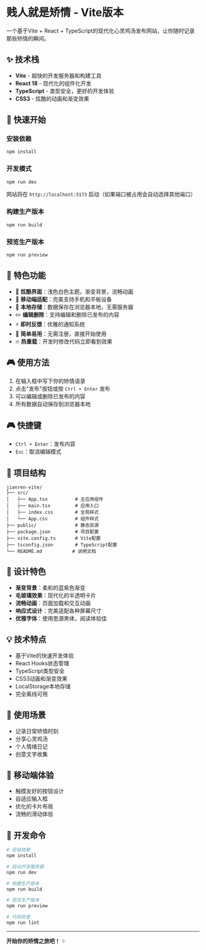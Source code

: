 # 贱人就是矫情 - Vite版本

一个基于Vite + React + TypeScript的现代化心灵鸡汤发布网站，让你随时记录那些矫情的瞬间。

## ✨ 技术栈

- **Vite** - 超快的开发服务器和构建工具
- **React 18** - 现代化的组件化开发
- **TypeScript** - 类型安全，更好的开发体验
- **CSS3** - 炫酷的动画和渐变效果

## 🚀 快速开始

### 安装依赖
```bash
npm install
```

### 开发模式
```bash
npm run dev
```
网站将在 `http://localhost:5173` 启动（如果端口被占用会自动选择其他端口）

### 构建生产版本
```bash
npm run build
```

### 预览生产版本
```bash
npm run preview
```

## 🎨 特色功能

- 🎨 **炫酷界面**：浅色白色主题，渐变背景，流畅动画
- 📱 **移动端适配**：完美支持手机和平板设备
- 💾 **本地存储**：数据保存在浏览器本地，无需服务器
- ✏️ **编辑删除**：支持编辑和删除已发布的内容
- ⚡ **即时反馈**：优雅的通知系统
- 🎯 **简单易用**：无需注册，直接开始使用
- 🔥 **热重载**：开发时修改代码立即看到效果

## 🎮 使用方法

1. 在输入框中写下你的矫情语录
2. 点击"发布"按钮或按 `Ctrl + Enter` 发布
3. 可以编辑或删除已发布的内容
4. 所有数据自动保存到浏览器本地

## 🎮 快捷键

- `Ctrl + Enter`：发布内容
- `Esc`：取消编辑模式

## 📁 项目结构

```
jianren-vite/
├── src/
│   ├── App.tsx          # 主应用组件
│   ├── main.tsx         # 应用入口
│   ├── index.css        # 全局样式
│   └── App.css          # 组件样式
├── public/              # 静态资源
├── package.json         # 项目配置
├── vite.config.ts       # Vite配置
├── tsconfig.json        # TypeScript配置
└── README.md           # 说明文档
```

## 🎨 设计特色

- **渐变背景**：柔和的蓝紫色渐变
- **毛玻璃效果**：现代化的半透明卡片
- **流畅动画**：页面加载和交互动画
- **响应式设计**：完美适配各种屏幕尺寸
- **优雅字体**：使用思源黑体，阅读体验佳

## 💡 技术特点

- 基于Vite的快速开发体验
- React Hooks状态管理
- TypeScript类型安全
- CSS3动画和渐变效果
- LocalStorage本地存储
- 完全离线可用

## 🌟 使用场景

- 记录日常矫情时刻
- 分享心灵鸡汤
- 个人情绪日记
- 创意文字收集

## 📱 移动端体验

- 触摸友好的按钮设计
- 自适应输入框
- 优化的卡片布局
- 流畅的滑动体验

## 🔧 开发命令

```bash
# 安装依赖
npm install

# 启动开发服务器
npm run dev

# 构建生产版本
npm run build

# 预览生产版本
npm run preview

# 代码检查
npm run lint
```

---

**开始你的矫情之旅吧！** ✨

